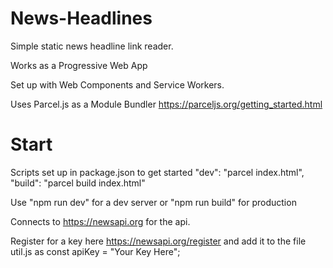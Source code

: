 # News-Headlines
Simple static news headline link reader.

Works as a Progressive Web App 

Set up with Web Components and Service Workers.

Uses Parcel.js as a Module Bundler https://parceljs.org/getting_started.html

# Start

Scripts set up in package.json to get started
"dev": "parcel index.html",
"build": "parcel build index.html"

Use "npm run dev" for a dev server or "npm run build" for production

Connects to https://newsapi.org for the api.

Register for a key here https://newsapi.org/register and add it to the file util.js as const apiKey = "Your Key Here";
